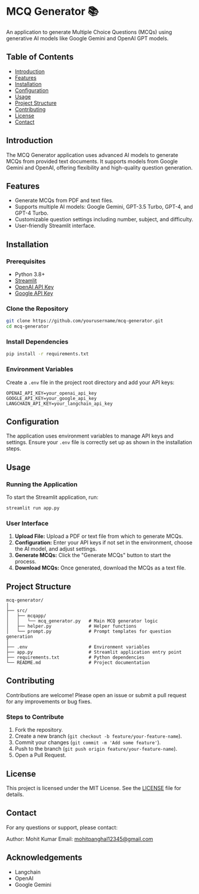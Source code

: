 # MCQ Generator :books:

An application to generate Multiple Choice Questions (MCQs) using generative AI models like Google Gemini and OpenAI GPT models.

## Table of Contents

- [Introduction](#introduction)
- [Features](#features)
- [Installation](#installation)
- [Configuration](#configuration)
- [Usage](#usage)
- [Project Structure](#project-structure)
- [Contributing](#contributing)
- [License](#license)
- [Contact](#contact)

## Introduction

The MCQ Generator application uses advanced AI models to generate MCQs from provided text documents. It supports models from Google Gemini and OpenAI, offering flexibility and high-quality question generation.

## Features

- Generate MCQs from PDF and text files.
- Supports multiple AI models: Google Gemini, GPT-3.5 Turbo, GPT-4, and GPT-4 Turbo.
- Customizable question settings including number, subject, and difficulty.
- User-friendly Streamlit interface.

## Installation

### Prerequisites

- Python 3.8+
- [Streamlit](https://streamlit.io/)
- [OpenAI API Key](https://beta.openai.com/signup/)
- [Google API Key](https://console.cloud.google.com/)

### Clone the Repository

```bash
git clone https://github.com/yourusername/mcq-generator.git
cd mcq-generator
```

### Install Dependencies

```bash
pip install -r requirements.txt
```

### Environment Variables

Create a `.env` file in the project root directory and add your API keys:

```env
OPENAI_API_KEY=your_openai_api_key
GOOGLE_API_KEY=your_google_api_key
LANGCHAIN_API_KEY=your_langchain_api_key
```

## Configuration

The application uses environment variables to manage API keys and settings. Ensure your `.env` file is correctly set up as shown in the installation steps.

## Usage

### Running the Application

To start the Streamlit application, run:

```bash
streamlit run app.py
```

### User Interface

1. **Upload File:** Upload a PDF or text file from which to generate MCQs.
2. **Configuration:** Enter your API keys if not set in the environment, choose the AI model, and adjust settings.
3. **Generate MCQs:** Click the "Generate MCQs" button to start the process.
4. **Download MCQs:** Once generated, download the MCQs as a text file.

## Project Structure

```
mcq-generator/
│
├── src/
│   ├── mcqapp/
│   │   └── mcq_generator.py   # Main MCQ generator logic
│   ├── helper.py              # Helper functions
│   └── prompt.py              # Prompt templates for question generation
│
├── .env                       # Environment variables
├── app.py                     # Streamlit application entry point
├── requirements.txt           # Python dependencies
└── README.md                  # Project documentation
```

## Contributing

Contributions are welcome! Please open an issue or submit a pull request for any improvements or bug fixes.

### Steps to Contribute

1. Fork the repository.
2. Create a new branch (`git checkout -b feature/your-feature-name`).
3. Commit your changes (`git commit -m 'Add some feature'`).
4. Push to the branch (`git push origin feature/your-feature-name`).
5. Open a Pull Request.

## License

This project is licensed under the MIT License. See the [LICENSE](LICENSE) file for details.

## Contact

For any questions or support, please contact:

Author: Mohit Kumar
Email: mohitpanghal12345@gmail.com

## Acknowledgements

- Langchain
- OpenAI
- Google Gemini
